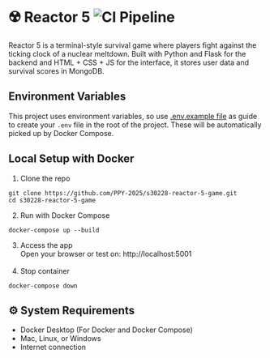 # ☢️ Reactor 5  ![CI Pipeline](https://github.com/PPY-2025/s30228-reactor-5-game/actions/workflows/ci.yml/badge.svg)
Reactor 5 is a terminal-style survival game where players fight against the ticking clock of a nuclear meltdown. Built with Python and Flask for the backend and HTML + CSS + JS for the interface, it stores user data and survival scores in MongoDB.

## Environment Variables
This project uses environment variables, so use [.env.example file](https://github.com/PPY-2025/s30228-reactor-5-game/blob/main/.env.example) as guide to create your `.env` file in the root of the project. These will be automatically picked up by Docker Compose.

## Local Setup with Docker
1. Clone the repo
```
git clone https://github.com/PPY-2025/s30228-reactor-5-game.git
cd s30228-reactor-5-game
```
 2. Run with Docker Compose
```
docker-compose up --build
```
3. Access the app<br>
Open your browser or test on: http://localhost:5001<br><br>
4. Stop container
```
docker-compose down
```
## ⚙️ System Requirements
- Docker Desktop (For Docker and Docker Compose)
- Mac, Linux, or Windows
- Internet connection

